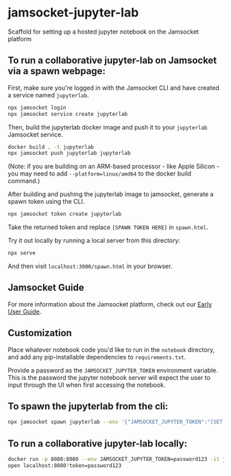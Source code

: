 # jamsocket-jupyter-lab
Scaffold for setting up a hosted jupyter notebook on the Jamsocket platform

## To run a collaborative jupyter-lab on Jamsocket via a spawn webpage:

First, make sure you're logged in with the Jamsocket CLI and have created a service named `jupyterlab`.

```sh
npx jamsocket login
npx jamsocket service create jupyterlab
```

Then, build the jupyterlab docker image and push it to your `jupyterlab` Jamsocket service.

```sh
docker build . -t jupyterlab
npx jamsocket push jupyterlab jupyterlab
```

(Note: if you are building on an ARM-based processor - like Apple Silicon - you may need to add `--platform=linux/amd64` to the docker build command.)

After building and pushing the jupyterlab image to jamsocket, generate a spawn token using the CLI.

```sh
npx jamsocket token create jupyterlab
```

Take the returned token and replace `[SPAWN TOKEN HERE]` in `spawn.html`.

Try it out locally by running a local server from this directory:

```sh
npx serve
```

And then visit `localhost:3000/spawn.html` in your browser.

## Jamsocket Guide

For more information about the Jamsocket platform, check out our [Early User Guide](https://drifting.notion.site/Jamsocket-early-user-guide-5148f81e34744e77bc6b8b305eb3ea75).

## Customization

Place whatever notebook code you'd like to run in the `notebook` directory, and add any pip-installable dependencies to `requirements.txt`.

Provide a password as the `JAMSOCKET_JUPYTER_TOKEN` environment variable. This is the password the jupyter notebook server will expect the user to input through the UI when first accessing the notebook.

## To spawn the jupyterlab from the cli:

```sh
npx jamsocket spawn jupyterlab --env '{"JAMSOCKET_JUPYTER_TOKEN":"[SET JUPYTER PASSWORD HERE]"}'
```

## To run a collaborative jupyter-lab locally:

```bash
docker run -p 8080:8080 --env JAMSOCKET_JUPYTER_TOKEN=password123 -it jupyterlab
open localhost:8080?token=password123
```
